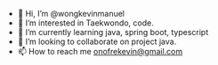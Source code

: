 - 👋 Hi, I’m @wongkevinmanuel
- 👀 I’m interested in Taekwondo, code.
- 🌱 I’m currently learning java, spring boot, typescript
- 💞️ I’m looking to collaborate on project java.
- 📫 How to reach me onofrekevin@gmail.com

<!---
wongkevinmanuel/wongkevinmanuel is a ✨ special ✨ repository because its `README.md` (this file) appears on your GitHub profile.
You can click the Preview link to take a look at your changes.
--->
